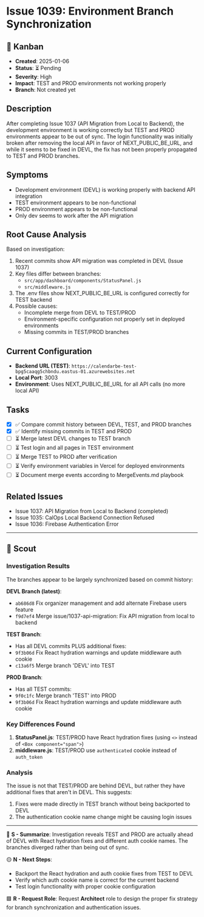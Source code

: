 # Issue 1039: Environment Branch Synchronization

## 🎫 Kanban
- **Created**: 2025-01-06
- **Status**: ⏳ Pending
- **Severity**: High
- **Impact**: TEST and PROD environments not working properly
- **Branch**: Not created yet

## Description
After completing Issue 1037 (API Migration from Local to Backend), the development environment is working correctly but TEST and PROD environments appear to be out of sync. The login functionality was initially broken after removing the local API in favor of NEXT_PUBLIC_BE_URL, and while it seems to be fixed in DEVL, the fix has not been properly propagated to TEST and PROD branches.

## Symptoms
- Development environment (DEVL) is working properly with backend API integration
- TEST environment appears to be non-functional
- PROD environment appears to be non-functional
- Only dev seems to work after the API migration

## Root Cause Analysis
Based on investigation:
1. Recent commits show API migration was completed in DEVL (Issue 1037)
2. Key files differ between branches:
   - `src/app/dashboard/components/StatusPanel.js`
   - `src/middleware.js`
3. The .env files show NEXT_PUBLIC_BE_URL is configured correctly for TEST backend
4. Possible causes:
   - Incomplete merge from DEVL to TEST/PROD
   - Environment-specific configuration not properly set in deployed environments
   - Missing commits in TEST/PROD branches

## Current Configuration
- **Backend URL (TEST)**: `https://calendarbe-test-bpg5caaqg5chbndu.eastus-01.azurewebsites.net`
- **Local Port**: 3003
- **Environment**: Uses NEXT_PUBLIC_BE_URL for all API calls (no more local API)

## Tasks
- [x] ✅ Compare commit history between DEVL, TEST, and PROD branches
- [x] ✅ Identify missing commits in TEST and PROD
- [ ] ⏳ Merge latest DEVL changes to TEST branch
- [ ] ⏳ Test login and all pages in TEST environment
- [ ] ⏳ Merge TEST to PROD after verification
- [ ] ⏳ Verify environment variables in Vercel for deployed environments
- [ ] ⏳ Document merge events according to MergeEvents.md playbook

## Related Issues
- Issue 1037: API Migration from Local to Backend (completed)
- Issue 1035: CalOps Local Backend Connection Refused
- Issue 1036: Firebase Authentication Error

---

## 🧭 Scout

### Investigation Results

The branches appear to be largely synchronized based on commit history:

**DEVL Branch (latest)**:
- `ab686d8` Fix organizer management and add alternate Firebase users feature
- `f9d7ef4` Merge issue/1037-api-migration: Fix API migration from local to backend

**TEST Branch**:
- Has all DEVL commits PLUS additional fixes:
- `9f3b06d` Fix React hydration warnings and update middleware auth cookie
- `c13a6f5` Merge branch 'DEVL' into TEST

**PROD Branch**:
- Has all TEST commits:
- `9f0c1fc` Merge branch 'TEST' into PROD
- `9f3b06d` Fix React hydration warnings and update middleware auth cookie

### Key Differences Found

1. **StatusPanel.js**: TEST/PROD have React hydration fixes (using `<>` instead of `<Box component="span">`)
2. **middleware.js**: TEST/PROD use `authenticated` cookie instead of `auth_token`

### Analysis
The issue is not that TEST/PROD are behind DEVL, but rather they have additional fixes that aren't in DEVL. This suggests:
1. Fixes were made directly in TEST branch without being backported to DEVL
2. The authentication cookie name change might be causing login issues

---

🔷 **S - Summarize**: Investigation reveals TEST and PROD are actually ahead of DEVL with React hydration fixes and different auth cookie names. The branches diverged rather than being out of sync.

🟡 **N - Next Steps**: 
- Backport the React hydration and auth cookie fixes from TEST to DEVL
- Verify which auth cookie name is correct for the current backend
- Test login functionality with proper cookie configuration

🟩 **R - Request Role**: Request **Architect** role to design the proper fix strategy for branch synchronization and authentication issues.